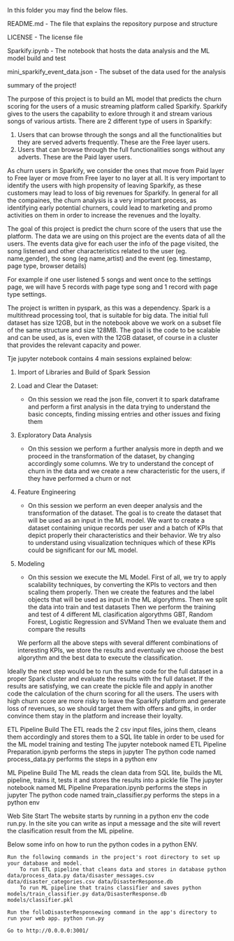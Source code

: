 In this folder you may find the below files.

README.md - The file that explains the repository purpose and structure

LICENSE - The license file

Sparkify.ipynb - The notebook that hosts the data analysis and the ML model build and test

mini_sparkify_event_data.json - The subset of the data used for the analysis

summary of the project! 

The purpose of this project is to build an ML model that predicts the churn scoring for the users of a music streaming platform called Sparkify.
Sparkify gives to the users the capability to exlore through it and stream various songs of various artists.
There are 2 different type of users in Sparkify:

1. Users that can browse through the songs and all the functionalities but they are served adverts frequently. These are the Free layer users.
2. Users that can browse through the full functionalities songs without any adverts. These are the Paid layer users.

As churn users in Sparkify, we consider the ones that move from Paid layer to Free layer or move from Free layer to no layer at all.
It is very important to identify the users with high propensity of leaving Sparkify, as these customers may lead to loss of big revenues for Sparkify.
In general for all the compaines, the churn analysis is a very important process, as identifying early potential churners, could lead to marketing and promo
activities on them in order to increase the revenues and the loyalty.

The goal of this project is predict the churn score of the users that use the platform. 
The data we are using on this project are the events data of all the users. 
The events data give for each user the info of the page visited, the song listened and other characteristics related to the user (eg. name,gender),
the song (eg name,artist) and the event (eg. timestamp, page type, browser details)

For example if one user listened 5 songs and went once to the settings page, we will have 5 records with page type song and 1 record with page type settings.

The project is written in pyspark, as this was a dependency. Spark is a multithread processing tool, that is suitable for big data.
The initial full dataset has size 12GB, but in the notebook above we work on a subset file of the same structure and size 128MB.
The goal is the code to be scalable and can be used, as is, even with the 12GB dataset, of course in a cluster that provides the relevant capacity and power.

Tje jupyter notebook contains 4 main sessions explained below:

1. Import of Libraries and Build of Spark Session

2. Load and Clear the Dataset:
   - On this session we read the json file, convert it to spark dataframe and perform a first analysis in the data trying to understand the basic concepts,
   finding missing entries and other issues and fixing them

3. Exploratory Data Analysis
   - On this session we perform a further analysis more in depth and we proceed in the transformation of the dataset, by changing accordingly some columns.
   We try to understand the concept of churn in the data and we create a new characteristic for the users, if they have performed a churn or not
   
4. Feature Engineering
   - On this session we perform an even deeper analysis and the transformation of the dataset. The goal is to create the dataset that will be used as an input
   in the ML model. We want to create a dataset containing unique records per user and a batch of KPIs that depict properly their characteristics and their behavior.
   We try also to understand using visualization techniques which of these KPIs could be significant for our ML model.
   
5. Modeling
   - On this session we execute the ML Model. 
   First of all, we try to apply scalability techniques, by converting the KPIs to vectors and then scaling them properly.
   Then we create the features and the label objects that will be used as input in the ML algorythms.
   Then we split the data into train and test datasets
   Then we perform the training and test of 4 different ML clasification algorythms GBT, Random Forest, Logistic Regression and SVMand
   Then we evaluate them and compare the results
   
   We perform all the above steps with several different combinations of interesting KPIs, we store the results and eventualy we choose the best algorythm and the
   best data to execute the classification.

Ideally the next step would be to run the same code for the full dataset in a proper Spark cluster and evaluate the results with the full dataset.
If the results are satisfying, we can create the pickle file and apply in another code the calculation of the churn scoring for all the users.
The users with high churn score are more risky to leave the Sparkify platform and generate loss of revenues, so we should target them with offers and gifts,
in order convince them stay in the platform and increase their loyalty.

ETL Pipeline Build The ETL reads the 2 csv input files, joins them, cleans them accordingly and stores them to a SQL lite table in order to be used for the ML model training and testing The jupyter notebook named ETL Pipeline Preparation.ipynb performs the steps in jupyter The python code named process_data.py performs the steps in a python env

ML Pipeline Build The ML reads the clean data from SQL lite, builds the ML pipeline, trains it, tests it and stores the results into a pickle file The jupyter notebook named ML Pipeline Preparation.ipynb performs the steps in jupyter The python code named train_classifier.py performs the steps in a python env

Web Site Start The website starts by running in a python env the code run.py. In the site you can write as input a message and the site will revert the clasification result from the ML pipeline.

Below some info on how to run the python codes in a python ENV.

    Run the following commands in the project's root directory to set up your database and model.
        To run ETL pipeline that cleans data and stores in database python data/process_data.py data/disaster_messages.csv data/disaster_categories.csv data/DisasterResponse.db
        To run ML pipeline that trains classifier and saves python models/train_classifier.py data/DisasterResponse.db models/classifier.pkl

    Run the folloDisasterResponsewing command in the app's directory to run your web app. python run.py

    Go to http://0.0.0.0:3001/

